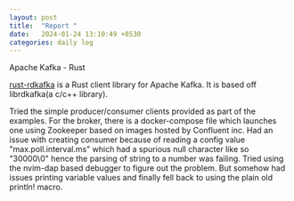 ```yaml
---
layout: post
title:  "Report "
date:   2024-01-24 13:10:49 +0530
categories: daily log
---
```

Apache Kafka - Rust

[rust-rdkafka][rust-rdkafka] is a Rust client library for Apache Kafka. It is based off librdkafka(a c/c++ library).

Tried the simple producer/consumer clients provided as part of the examples. For the broker, there is a docker-compose file which launches one using Zookeeper based on images hosted by Confluent inc.
Had an issue with creating consumer because of reading a config value "max.poll.interval.ms" which had a spurious null character like so "30000\0" hence the parsing of string to a number was failing. Tried using the nvim-dap based debugger to figure out the problem. But somehow had issues printing variable values and finally fell back to using the plain old println! macro.


[rust-rdkafka]: https://github.com/fede1024/rust-rdkafka/

